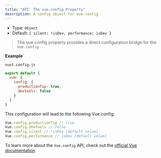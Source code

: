```yaml
---
title: "API: The vue.config Property"
description: A config object for Vue.config
---
```


- Type: `Object`
- Default: `{ silent: !isDev, performance: isDev }`

> The vue.config property provides a direct configuration bridge for the `Vue.config`


**Example**

`nuxt.config.js`

```js
export default {
  vue: {
    config: {
      productionTip: true,
      devtools: false
    }
  }
}
```

This configuration will lead to the following Vue.config:

``` js
Vue.config.productionTip // true
Vue.config.devtools // false
Vue.config.silent // !isDev [default value]
Vue.config.performance // isDev [default value]
```


To learn more about the `Vue.config` API, check out the [official Vue documentation](https://vuejs.org/v2/api/#Global-Config)
